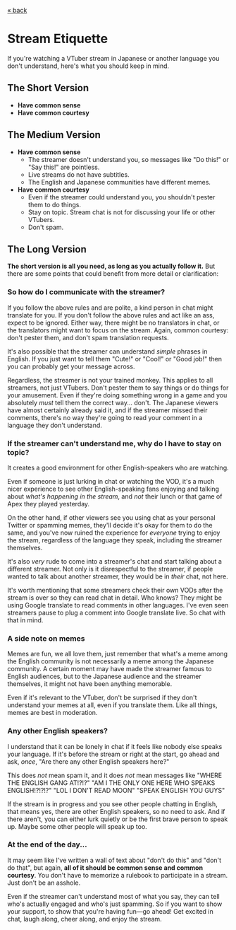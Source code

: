 [« back](index.md)

# Stream Etiquette

If you're watching a VTuber stream in Japanese or another language
you don't understand, here's what you should keep in mind.

## The Short Version

* **Have common sense**
* **Have common courtesy**

## The Medium Version

* **Have common sense**
  * The streamer doesn't understand you, so messages like "Do this!" or "Say this!" are pointless.
  * Live streams do not have subtitles.
  * The English and Japanese communities have different memes.
* **Have common courtesy**
  * Even if the streamer could understand you, you shouldn't pester them to do things.
  * Stay on topic. Stream chat is not for discussing your life or other VTubers.
  * Don't spam.

## The Long Version

**The short version is all you need, as long as you actually follow it.**
But there are some points that could benefit from more detail or clarification:

### So how do I communicate with the streamer?

If you follow the above rules and are polite, a kind person in chat might translate for you.
If you don't follow the above rules and act like an ass, expect to be ignored.
Either way, there might be no translators in chat, or the translators might want to focus on the stream.
Again, common courtesy: don't pester them, and don't spam translation requests.

It's also possible that the streamer can understand *simple* phrases in English.
If you just want to tell them "Cute!" or "Cool!" or "Good job!" then you can probably
get your message across.

Regardless, the streamer is not your trained monkey. This applies to all streamers,
not just VTubers. Don't pester them to say things or do things for your amusement.
Even if they're doing something wrong in a game and you absolutely *must* tell them
the correct way... don't. The Japanese viewers have almost certainly already said it,
and if the streamer missed their comments, there's no way they're going to read
your comment in a language they don't understand.

### If the streamer can't understand me, why do I have to stay on topic?

It creates a good environment for other English-speakers who are watching.

Even if someone is just lurking in chat or watching the VOD, it's a much nicer experience
to see other English-speaking fans enjoying and talking about *what's happening in the stream*,
and *not* their lunch or that game of Apex they played yesterday.

On the other hand, if other viewers see you using chat as your personal Twitter or spamming memes,
they'll decide it's okay for them to do the same, and you've now ruined the experience for *everyone*
trying to enjoy the stream, regardless of the language they speak, including the streamer themselves.

It's also *very* rude to come into a streamer's chat and start talking about a different streamer.
Not only is it disrespectful to the streamer, if people wanted to talk about another streamer,
they would be in *their* chat, not here.

It's worth mentioning that some streamers check their own VODs after the stream is
over so they can read chat in detail. Who knows? They might be using Google translate to read
comments in other languages. I've even seen streamers pause to plug a comment into Google translate
live. So chat with that in mind.

### A side note on memes

Memes are fun, we all love them, just remember that what's a meme among the English
community is not necessarily a meme among the Japanese community. A certain moment may
have made the streamer famous to English audiences, but to the Japanese audience and
the streamer themselves, it might not have been anything memorable.

Even if it's relevant to the VTuber, don't be surprised if they don't understand your
memes at all, even if you translate them. Like all things, memes are best in moderation.

### Any other English speakers?

I understand that it can be lonely in chat if it feels like nobody else speaks your language.
If it's before the stream or right at the start, go ahead and ask, *once*, "Are there any
other English speakers here?"

This does *not* mean spam it, and it does *not* mean messages like "WHERE THE ENGLISH GANG AT!?!?"
"AM I THE ONLY ONE HERE WHO SPEAKS ENGLISH!?!?!?" "LOL I DON'T READ MOON" "SPEAK ENGLISH YOU GUYS"

If the stream is in progress and you see other people chatting in English, that means yes,
there are other English speakers, so no need to ask. And if there aren't, you can either lurk
quietly or be the first brave person to speak up. Maybe some other people will speak up too.

### At the end of the day...

It may seem like I've written a wall of text about "don't do this" and "don't do that", but again,
**all of it should be common sense and common courtesy**. You don't have to memorize a rulebook
to participate in a stream. Just don't be an asshole.

Even if the streamer can't understand most of what you say, they can tell who's actually engaged
and who's just spamming. So if you want to show your support, to show that you're having fun—go ahead!
Get excited in chat, laugh along, cheer along, and enjoy the stream.